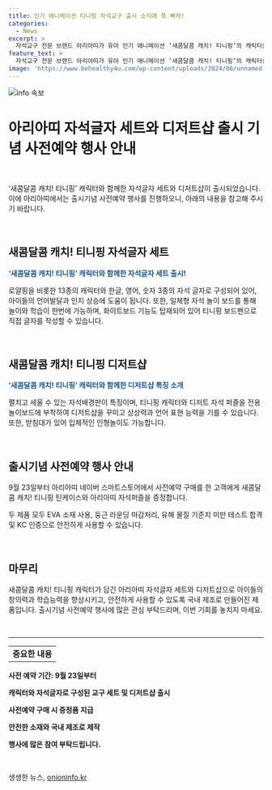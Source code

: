 ```yaml
---
title: 인기 애니메이션 티니핑 자석교구 출시 소식에 푹 빠져!
categories:
  - News
excerpt: >
  자석교구 전문 브랜드 아리아띠가 유아 인기 애니메이션 ‘새콤달콤 캐치! 티니핑’의 캐릭터를 활용한 교구 제품을 출시했다. 로열 티니핑과 새 시즌 캐릭터 디자인을 자석글자 세트와 디저트샵에 적용하여 아이들의 언어발달과 인지상승에 도움이 되는 제품이다. 이 제품들은 놀이와 학습이 한번에 가능하며, 안전한 소재와 디자인으로 아이들에게 안전한 사용을 보장한다. 사전예약 구매를 한 고객에게는 특별 혜택도 제공된다.
feature_text: >
  자석교구 전문 브랜드 아리아띠가 유아 인기 애니메이션 ‘새콤달콤 캐치! 티니핑’의 캐릭터를 활용한 교구 제품을 출시했다. 로열 티니핑과 새 시즌 캐릭터 디자인을 자석글자 세트와 디저트샵에 적용하여 아이들의 언어발달과 인지상승에 도움이 되는 제품이다. 이 제품들은 놀이와 학습이 한번에 가능하며, 안전한 소재와 디자인으로 아이들에게 안전한 사용을 보장한다. 사전예약 구매를 한 고객에게는 특별 혜택도 제공된다.
image: 'https://www.behealthy4u.com/wp-content/uploads/2024/06/unnamed-file.png'
---
```


<p><img src="https://www.behealthy4u.com/wp-content/uploads/2024/06/unnamed-file.png" alt="info 속보" /></p>

<h1>아리아띠 자석글자 세트와 디저트샵 출시 기념 사전예약 행사 안내</h1>

<p data-ke-size="size16">&nbsp;</p>

<p>‘새콤달콤 캐치! 티니핑’ 캐릭터와 함께한 자석글자 세트와 디저트샵이 출시되었습니다. 이에 아리아띠에서는 출시기념 사전예약 행사를 진행하오니, 아래의 내용을 참고해 주시기 바랍니다.</p>

<p data-ke-size="size16">&nbsp;</p>

<h2 data-ke-size="size26">새콤달콤 캐치! 티니핑 자석글자 세트</h2>

<p><b><span style="color: #1a5490;">‘새콤달콤 캐치! 티니핑’ 캐릭터와 함께한 자석글자 세트 출시!</span></b></p>

<p>로얄핑을 비롯한 13종의 캐릭터와 한글, 영어, 숫자 3종의 자석 글자로 구성되어 있어, 아이들의 언어발달과 인지 상승에 도움이 됩니다. 또한, 일체형 자석 놀이 보드를 통해 놀이와 학습이 한번에 가능하며, 화이트보드 기능도 탑재되어 있어 티니핑 보드펜으로 직접 글자를 작성할 수 있습니다.</p>

<p data-ke-size="size16">&nbsp;</p>

<h2 data-ke-size="size26">새콤달콤 캐치! 티니핑 디저트샵</h2>

<p><b><span style="color: #1a5490;">‘새콤달콤 캐치! 티니핑’ 캐릭터와 함께한 디저트샵 특징 소개</span></b></p>

<p>펼치고 세울 수 있는 자석배경판이 특징이며, 티니핑 캐릭터와 디저트 자석 퍼즐을 전용 놀이보드에 부착하여 디저트샵을 꾸미고 상상력과 언어 표현 능력을 기를 수 있습니다. 또한, 받침대가 있어 입체적인 인형놀이도 가능합니다.</p>

<p data-ke-size="size16">&nbsp;</p>

<h2 data-ke-size="size26">출시기념 사전예약 행사 안내</h2>

<p>9월 23일부터 아리아띠 네이버 스마트스토어에서 사전예약 구매를 한 고객에게 새콤달콤 캐치! 티니핑 틴케이스와 아리아띠 자석퍼즐을 증정합니다.</p>

<p>두 제품 모두 EVA 소재 사용, 둥근 라운딩 마감처리, 유해 물질 기준치 미만 테스트 합격 및 KC 인증으로 안전하게 사용할 수 있습니다.</p>

<p data-ke-size="size16">&nbsp;</p>

<h2 data-ke-size="size26">마무리</h2>

<p>새콤달콤 캐치! 티니핑 캐릭터가 담긴 아리아띠 자석글자 세트와 디저트샵으로 아이들의 창의력과 학습능력을 향상시키고, 안전하게 사용할 수 있도록 국내 제조로 만들어진 제품입니다. 출시기념 사전예약 행사에 많은 관심 부탁드리며, 이번 기회를 놓치지 마세요.</p>

<p data-ke-size="size16">&nbsp;</p>

<hr>

<table>
    <tbody>
        <tr>
            <td style="text-align: center; height: 17px;"><b>중요한 내용</b></td>
        </tr>
    </tbody>
</table>

<p><b>사전 예약 기간: 9월 23일부터</b></p>

<p><b>캐릭터와 자석글자로 구성된 교구 세트 및 디저트샵 출시</b></p>

<p><b>사전예약 구매 시 증정품 지급</b></p>

<p><b>안전한 소재와 국내 제조로 제작</b></p>

<p><b>행사에 많은 참여 부탁드립니다.</b></p>

<p data-ke-size="size16">&nbsp;</p>
생생한 뉴스, <a href="https://onioninfo.kr" rel="dofollow">onioninfo.kr</a>


